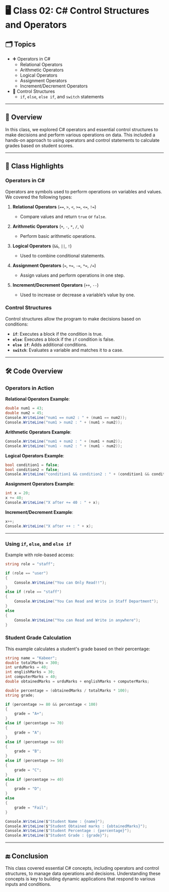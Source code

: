 # 🖥️ Class 02: C# Control Structures and Operators

## 🗂️ Topics
- ➕ Operators in C#
  - Relational Operators
  - Arithmetic Operators
  - Logical Operators
  - Assignment Operators
  - Increment/Decrement Operators
- 🔄 Control Structures
  - `if`, `else`, `else if`, and `switch` statements

---

## 📝 Overview
In this class, we explored C# operators and essential control structures to make decisions and perform various operations on data. This included a hands-on approach to using operators and control statements to calculate grades based on student scores.

---

## 🌟 Class Highlights

### **Operators in C#**

Operators are symbols used to perform operations on variables and values. We covered the following types:

1. **Relational Operators** (`==`, `>`, `<`, `>=`, `<=`, `!=`)
   - Compare values and return `true` or `false`.

2. **Arithmetic Operators** (`+`, `-`, `*`, `/`, `%`)
   - Perform basic arithmetic operations.

3. **Logical Operators** (`&&`, `||`, `!`)
   - Used to combine conditional statements.

4. **Assignment Operators** (`=`, `+=`, `-=`, `*=`, `/=`)
   - Assign values and perform operations in one step.

5. **Increment/Decrement Operators** (`++`, `--`)
   - Used to increase or decrease a variable’s value by one.

### **Control Structures**

Control structures allow the program to make decisions based on conditions:
- **`if`**: Executes a block if the condition is true.
- **`else`**: Executes a block if the `if` condition is false.
- **`else if`**: Adds additional conditions.
- **`switch`**: Evaluates a variable and matches it to a case.

---

## 🛠️ Code Overview

### **Operators in Action**

**Relational Operators Example**:
```csharp
double num1 = 43;
double num2 = 45;
Console.WriteLine("num1 == num2 : " + (num1 == num2));
Console.WriteLine("num1 > num2 : " + (num1 > num2));
```

**Arithmetic Operators Example**:
```csharp
Console.WriteLine("num1 + num2 : " + (num1 + num2));
Console.WriteLine("num1 - num2 : " + (num1 - num2));
```

**Logical Operators Example**:
```csharp
bool condition1 = false;
bool condition2 = false;
Console.WriteLine("condition1 && condition2 : " + (condition1 && condition2));
```

**Assignment Operators Example**:
```csharp
int x = 20;
x += 40;
Console.WriteLine("X after += 40 : " + x);
```

**Increment/Decrement Example**:
```csharp
x++;
Console.WriteLine("X after ++ : " + x);
```

---

### **Using `if`, `else`, and `else if`**

Example with role-based access:
```csharp
string role = "staff";

if (role == "user")
{
    Console.WriteLine("You can Only Read!!");
}
else if (role == "staff")
{
    Console.WriteLine("You Can Read and Write in Staff Department");
}
else
{
    Console.WriteLine("You can Read and Write in anywhere");
}
```

### **Student Grade Calculation**

This example calculates a student's grade based on their percentage:
```csharp
string name = "Kabeer";
double totalMarks = 300;
int urduMarks = 40;
int englishMarks = 30;
int computerMarks = 40;
double obtainedMarks = urduMarks + englishMarks + computerMarks;

double percentage = (obtainedMarks / totalMarks * 100);
string grade;

if (percentage >= 80 && percentage < 100)
{
    grade = "A+";
}
else if (percentage >= 70)
{
    grade = "A";
}
else if (percentage >= 60)
{
    grade = "B";
}
else if (percentage >= 50)
{
    grade = "C";
}
else if (percentage >= 40)
{
    grade = "D";
}
else
{
    grade = "Fail";
}

Console.WriteLine($"Student Name : {name}");
Console.WriteLine($"Student Obtained marks : {obtainedMarks}");
Console.WriteLine($"Student Percentage : {percentage}");
Console.WriteLine($"Student Grade : {grade}");
```

---

## 🔚 Conclusion
This class covered essential C# concepts, including operators and control structures, to manage data operations and decisions. Understanding these concepts is key to building dynamic applications that respond to various inputs and conditions.
